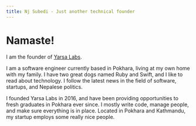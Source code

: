 ```yaml
---
title: Nj Subedi - Just another technical founder
---
```



# Namaste!

I am the founder of [Yarsa Labs](https://www.yarsalabs.com).

I am a software engineer currently based in Pokhara, living at my own home with my family. I have two great dogs named Ruby and Swift, and I like to read about technology. I follow the latest news in the field of software, startups, and Nepalese politics.

I founded Yarsa Labs in 2016, and have been providing opportunities to fresh graduates in Pokhara ever since. I mostly write code, manage people, and make sure everything is in place. Located in Pokhara and Kathmandu, my startup employs some really nice people.
